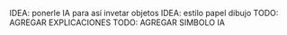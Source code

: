 IDEA: ponerle IA para así invetar objetos
IDEA: estilo papel dibujo
TODO: AGREGAR EXPLICACIONES
TODO: AGREGAR SIMBOLO IA